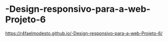 # -Design-responsivo-para-a-web-Projeto-6
https://r4faelmodesto.github.io/-Design-responsivo-para-a-web-Projeto-6/
